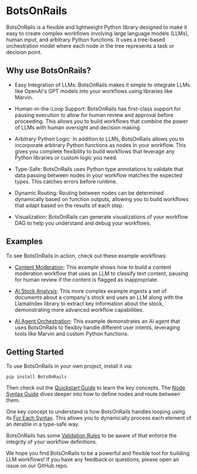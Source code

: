 # BotsOnRails 

BotsOnRails is a flexible and lightweight Python library designed to make it easy to create complex workflows involving large language models (LLMs), human input, and arbitrary Python functions. It uses a tree-based orchestration model where each node in the tree represents a task or decision point. 

## Why use BotsOnRails?

- Easy Integration of LLMs: BotsOnRails makes it simple to integrate LLMs like OpenAI's GPT models into your workflows using libraries like Marvin.

- Human-in-the-Loop Support: BotsOnRails has first-class support for pausing execution to allow for human review and approval before proceeding. This allows you to build workflows that combine the power of LLMs with human oversight and decision making.

- Arbitrary Python Logic: In addition to LLMs, BotsOnRails allows you to incorporate arbitrary Python functions as nodes in your workflow. This gives you complete flexibility to build workflows that leverage any Python libraries or custom logic you need.

- Type-Safe: BotsOnRails uses Python type annotations to validate that data passing between nodes in your workflow matches the expected types. This catches errors before runtime.

- Dynamic Routing: Routing between nodes can be determined dynamically based on function outputs, allowing you to build workflows that adapt based on the results of each step.

- Visualization: BotsOnRails can generate visualizations of your workflow DAG to help you understand and debug your workflows.

## Examples

To see BotsOnRails in action, check out these example workflows:

- [Content Moderation](examples/content_moderation/main.py): This example shows how to build a content moderation workflow that uses an LLM to classify text content, pausing for human review if the content is flagged as inappropriate.

- [AI Stock Analysis](examples/llamaindex/main.py): This more complex example ingests a set of documents about a company's stock and uses an LLM along with the LlamaIndex library to extract key information about the stock, demonstrating more advanced workflow capabilities.

- [AI Agent Orchestration](examples/marvin/agent.py): This example demonstrates an AI agent that uses BotsOnRails to flexibly handle different user intents, leveraging tools like Marvin and custom Python functions.

## Getting Started

To use BotsOnRails in your own project, install it via:

```
pip install BotsOnRails
```

Then check out the [Quickstart Guide](quickstart.md) to learn the key concepts. The [Node Syntax Guide](node_syntax.md) dives deeper into how to define nodes and route between them.

One key concept to understand is how BotsOnRails handles looping using its [For Each Syntax](loops.md). This allows you to dynamically process each element of an iterable in a type-safe way.

BotsOnRails has some [Validation Rules](validation.md) to be aware of that enforce the integrity of your workflow definitions.

We hope you find BotsOnRails to be a powerful and flexible tool for building LLM workflows! If you have any feedback or questions, please open an issue on our GitHub repo.